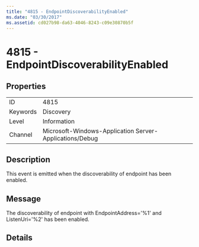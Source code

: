 ```yaml
---
title: "4815 - EndpointDiscoverabilityEnabled"
ms.date: "03/30/2017"
ms.assetid: cd027b98-da63-4046-8243-c09e30870b5f
---
```

# 4815 - EndpointDiscoverabilityEnabled
## Properties  
  
|||  
|-|-|  
|ID|4815|  
|Keywords|Discovery|  
|Level|Information|  
|Channel|Microsoft-Windows-Application Server-Applications/Debug|  
  
## Description  
 This event is emitted when the discoverability of endpoint has been enabled.  
  
## Message  
 The discoverability of endpoint with EndpointAddress='%1' and ListenUri='%2' has been enabled.  
  
## Details
